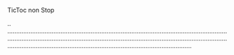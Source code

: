 TicToc non Stop

..
................................................................................................................................................................................................................................................................................................................................................................
